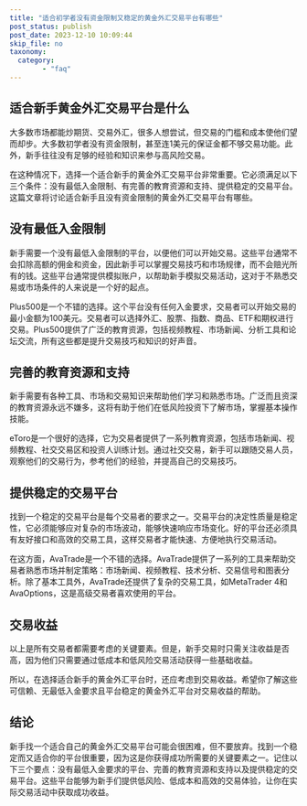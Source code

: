 ```yaml
---
title: "适合初学者没有资金限制又稳定的黄金外汇交易平台有哪些"
post_status: publish
post_date: 2023-12-10 10:09:44
skip_file: no
taxonomy:
  category:
        - "faq"
---
```


## 适合新手黄金外汇交易平台是什么

大多数市场都能炒期货、交易外汇，很多人想尝试，但交易的门槛和成本使他们望而却步。大多数初学者没有资金限制，甚至连1美元的保证金都不够交易功能。此外，新手往往没有足够的经验和知识来参与高风险交易。

在这种情况下，选择一个适合新手的黄金外汇交易平台非常重要。它必须满足以下三个条件：没有最低入金限制、有完善的教育资源和支持、提供稳定的交易平台。这篇文章将讨论适合新手且没有资金限制的黄金外汇交易平台有哪些。

## 没有最低入金限制

新手需要一个没有最低入金限制的平台，以便他们可以开始交易。这些平台通常不会扣除高额的佣金和资金，因此新手可以掌握交易技巧和市场规律，而不会赔光所有的钱。这些平台通常提供模拟账户，以帮助新手模拟交易活动，这对于不熟悉交易或市场条件的人来说是一个好的起点。

Plus500是一个不错的选择。这个平台没有任何入金要求，交易者可以开始交易的最小金额为100美元。交易者可以选择外汇、股票、指数、商品、ETF和期权进行交易。Plus500提供了广泛的教育资源，包括视频教程、市场新闻、分析工具和论坛交流，所有这些都是提升交易技巧和知识的好声音。

## 完善的教育资源和支持

新手需要有各种工具、市场和交易知识来帮助他们学习和熟悉市场。广泛而且资深的教育资源永远不嫌多，这将有助于他们在低风险投资下了解市场，掌握基本操作技能。

eToro是一个很好的选择，它为交易者提供了一系列教育资源，包括市场新闻、视频教程、社交交易区和投资人训练计划。通过社交交易，新手可以跟随交易人员，观察他们的交易行为，参考他们的经验，并提高自己的交易技巧。

## 提供稳定的交易平台

找到一个稳定的交易平台是每个交易者的要求之一。交易平台的决定性质量是稳定性，它必须能够应对复杂的市场波动，能够快速响应市场变化。好的平台还必须具有友好接口和高效的交易工具，这样交易者才能快速、方便地执行交易活动。

在这方面，AvaTrade是一个不错的选择。AvaTrade提供了一系列的工具来帮助交易者熟悉市场并制定策略：市场新闻、视频教程、技术分析、交易信号和图表分析。除了基本工具外，AvaTrade还提供了复杂的交易工具，如MetaTrader 4和AvaOptions，这是高级交易者喜欢使用的平台。

## 交易收益

以上是所有交易者都需要考虑的关键要素。但是，新手交易时只需关注收益是否高，因为他们只需要通过低成本和低风险交易活动获得一些基础收益。

所以，在选择适合新手的黄金外汇平台时，还应考虑到交易收益。希望你了解这些可信赖、无最低入金要求且平台稳定的黄金外汇平台对交易收益的帮助。

## 结论

新手找一个适合自己的黄金外汇交易平台可能会很困难，但不要放弃。找到一个稳定而又适合你的平台很重要，因为这是你获得成功所需要的关键要素之一。记住以下三个要点：没有最低入金要求的平台、完善的教育资源和支持以及提供稳定的交易平台。这些平台能够为新手们提供低风险、低成本和高效的交易体验，让你在实际交易活动中获取成功收益。
